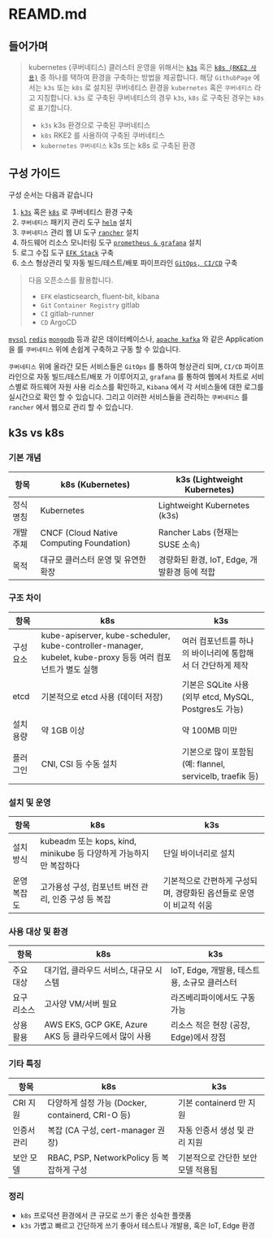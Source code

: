 # REAMD.md

## 들어가며
> kubernetes (쿠버네티스) 클러스터 운영을 위해서는 [`k3s`](/kubernetes/01-install/01-k3s/install.md) 혹은 [`k8s (RKE2 사용)`](/kubernetes/01-install/02-k8s/install/step1-master.md) 중 하나를 택하여 환경을 구축하는 방법을 제공합니다. 해당 `GithubPage` 에서는 `k3s` 또는 `k8s` 로 설치된 쿠버네티스 환경을 `kubernetes` 혹은 `쿠버네티스` 라고 지칭합니다. `k3s` 로 구축된 쿠버네티스의 경우 `k3s`, `k8s` 로 구축된 경우는 `k8s` 로 표기합니다.
>
> * `k3s` k3s 환경으로 구축된 쿠버네티스
> * `k8s` RKE2 를 사용하여 구축된 쿠버네티스
> * `kubernetes` `쿠버네티스` k3s 또는 k8s 로 구축된 환경

## 구성 가이드
구성 순서는 다음과 같습니다
1. [`k3s`](/kubernetes/01-install/01-k3s/install.md) 혹은 [`k8s`](/kubernetes/01-install/02-k8s/install/step1-master.md) 로 쿠버네티스 환경 구축
2. `쿠버네티스` 패키지 관리 도구 [`helm`](/kubernetes/01-install/03-base/helm.md) 설치
3. `쿠버네티스` 관리 웹 UI 도구 [`rancher`](/kubernetes/01-install/03-base/rancher.md) 설치
4. 하드웨어 리소스 모니터링 도구 [`prometheus & grafana`](/kubernetes/04-monitoringandlog/prometheus.md) 설치
5. 로그 수집 도구 [`EFK Stack`](/kubernetes/04-monitoringandlog/efk.md) 구축
6. 소스 형상관리 및 자동 빌드/테스트/배포 파이프라인 [`GitOps, CI/CD`](/kubernetes/05-gitops/gitlab.md) 구축

> 다음 오픈소스를 활용합니다.
> * `EFK` elasticsearch, fluent-bit, kibana
> * `Git` `Container Registry` gitlab
> * `CI` gitlab-runner
> * `CD` ArgoCD

[`mysql`](/kubernetes/06-database/mysql.md) [`redis`](/kubernetes/06-database/redis.md) [`mongodb`](/kubernetes/06-database/mongodb.md) 등과 같은 데이터베이스나, [`apache kafka`](/kubernetes/07-kafka/install.md) 와 같은 Application 을 를 `쿠버네티스` 위에 손쉽게 구축하고 구동 할 수 있습니다.

`쿠버네티스` 위에 올라간 모든 서비스들은 `GitOps` 를 통하여 형상관리 되며, `CI/CD` 파이프라인으로 자동 빌드/테스트/배포 가 이루어지고, `grafana` 를 통하여 웹에서 차트로 서비스별로 하드웨어 자원 사용 리소스를 확인하고, `Kibana` 에서 각 서비스들에 대한 로그를 실시간으로 확인 할 수 있습니다. 그리고 이러한 서비스들을 관리하는 `쿠버네티스` 를 `rancher` 에서 웹으로 관리 할 수 있습니다.

## k3s vs k8s
### 기본 개념
| 항목 | k8s (Kubernetes) | k3s (Lightweight Kubernetes) |
| --- | --- | --- |
| 정식 명칭 | Kubernetes | Lightweight Kubernetes (k3s) |
| 개발 주체 | CNCF (Cloud Native Computing Foundation) | Rancher Labs (현재는 SUSE 소속) |
| 목적 | 대규모 클러스터 운영 및 유연한 확장 | 경량화된 환경, IoT, Edge, 개발환경 등에 적합 |

### 구조 차이
| 항목 | k8s | k3s |
| --- | --- | --- |
| 구성 요소 | kube-apiserver, kube-scheduler, kube-controller-manager, kubelet, kube-proxy 등등 여러 컴포넌트가 별도 실행 | 여러 컴포넌트를 하나의 바이너리에 통합해서 더 간단하게 제작 |
| etcd | 기본적으로 etcd 사용 (데이터 저장) | 기본은 SQLite 사용 (외부 etcd, MySQL, Postgres도 가능) |
| 설치 용량 | 약 1GB 이상 | 약 100MB 미만 |
| 플러그인 | CNI, CSI 등 수동 설치 | 기본으로 많이 포함됨 (예: flannel, servicelb, traefik 등)

### 설치 및 운영
| 항목 | k8s | k3s |
| --- | --- | --- |
| 설치 방식	| kubeadm 또는 kops, kind, minikube 등 다양하게 가능하지만 복잡하다 | 단일 바이너리로 설치
| 운영 복잡도 | 고가용성 구성, 컴포넌트 버전 관리, 인증 구성 등 복잡 | 기본적으로 간편하게 구성되며, 경량화된 옵션들로 운영이 비교적 쉬움 |

### 사용 대상 및 환경
| 항목 | k8s | k3s |
| --- | --- | --- |
| 주요 대상 | 대기업, 클라우드 서비스, 대규모 시스템 | IoT, Edge, 개발용, 테스트용, 소규모 클러스터 |
| 요구 리소스 | 고사양 VM/서버 필요 | 라즈베리파이에서도 구동 가능 |
| 상용 활용 | AWS EKS, GCP GKE, Azure AKS 등 클라우드에서 많이 사용 | 리소스 적은 현장 (공장, Edge)에서 장점 |

### 기타 특징
| 항목 | k8s | k3s |
| --- | --- | --- |
| CRI 지원 | 다양하게 설정 가능 (Docker, containerd, CRI-O 등) | 기본 containerd 만 지원 |
| 인증서 관리 | 복잡 (CA 구성, cert-manager 권장) | 자동 인증서 생성 및 관리 지원 |
| 보안 모델 | RBAC, PSP, NetworkPolicy 등 복잡하게 구성 | 기본적으로 간단한 보안 모델 적용됨 |

### 정리
* `k8s` 프로덕션 환경에서 큰 규모로 쓰기 좋은 성숙한 플랫폼
* `k3s` 가볍고 빠르고 간단하게 쓰기 좋아서 테스트나 개발용, 혹은 IoT, Edge 환경